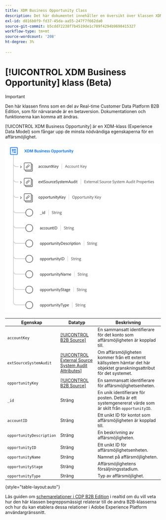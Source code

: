 ```yaml
---
title: XDM Business Opportunity Class
description: Det här dokumentet innehåller en översikt över klassen XDM Business Opportunity i Experience Data Model (XDM).
exl-id: d816b0f9-fd37-45da-aa55-247f7f662da0
source-git-commit: b5cdd72238f7b4519de1c789f4294b9698415327
workflow-type: tm+mt
source-wordcount: '208'
ht-degree: 3%

---
```


# [!UICONTROL XDM Business Opportunity] klass (Beta)

>[!IMPORTANT]
>
>Den här klassen finns som en del av Real-time Customer Data Platform B2B Edition, som för närvarande är en betaversion. Dokumentationen och funktionerna kan komma att ändras.

[!UICONTROL XDM Business Opportunity] är en XDM-klass (Experience Data Model) som fångar upp de minsta nödvändiga egenskaperna för en affärsmöjlighet.

![](../../images/classes/b2b/business-opportunity.png)

| Egenskap | Datatyp | Beskrivning |
| --- | --- | --- |
| `accountKey` | [[!UICONTROL B2B Source]](../../data-types/b2b-source.md) | En sammansatt identifierare för det konto som affärsmöjligheten är kopplad till. |
| `extSourceSystemAudit` | [[!UICONTROL External Source System Audit Attributes]](../../data-types/external-source-system-audit-attributes.md) | Om affärsmöjligheten kommer från ett externt källsystem hämtar det här objektet granskningsattribut för det systemet. |
| `opportunityKey` | [[!UICONTROL B2B Source]](../../data-types/b2b-source.md) | En sammansatt identifierare för affärsmöjlighetsenheten. |
| `_id` | Sträng | En unik identifierare för posten. Detta är ett systemgenererat värde som är skilt från `opportunityID`. |
| `accountID` | Sträng | Ett unikt ID för kontot som affärsmöjligheten är kopplad till. |
| `opportunityDescription` | Sträng | En beskrivning av affärsmöjligheten. |
| `opportunityID` | Sträng | Ett unikt ID för affärsmöjlighetsenheten. |
| `opportunityName` | Sträng | Namnet på affärsmöjligheten. |
| `opportunityStage` | Sträng | Affärsmöjlighetens försäljningsstadium. |
| `opportunityType` | Sträng | Typ av affärsmöjlighet. |

{style=&quot;table-layout:auto&quot;}

Läs guiden om [schemarelationer i CDP B2B Edition](../../tutorials/relationship-b2b.md) i realtid om du vill veta hur den här klassen begreppsmässigt relaterar till de andra B2B-klasserna och hur du kan etablera dessa relationer i Adobe Experience Platform användargränssnitt.
